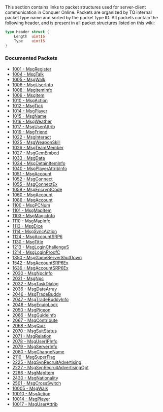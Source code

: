 This section contains links to packet structures used for server-client communication in Conquer Online. Packets are organized by TQ internal packet type name and sorted by the packet type ID. All packets contain the following header, and is present in all packet structures listed on this wiki:

```go
type Header struct {
    Length  uint16
    Type    uint16
}
```
### Documented Packets
* [1001 - MsgRegister](Packets/MsgRegister.md)
* [1004 - MsgTalk](Packets/MsgTalk.md)
* [1005 - MsgWalk](Packets/MsgWalk.md)
* [1006 - MsgUserInfo](Packets/MsgUserInfo.md)
* [1008 - MsgItemInfo](Packets/MsgItemInfo.md)
* [1009 - MsgItem](Packets/MsgItem.md)
* [1010 - MsgAction](Packets/MsgAction.md)
* [1012 - MsgTick](Packets/MsgTick.md)
* [1014 - MsgPlayer](Packets/MsgPlayer.md)
* [1015 - MsgName](Packets/MsgName.md)
* [1016 - MsgWeather](Packets/MsgWeather.md)
* [1017 - MsgUserAttrib](Packets/MsgUserAttrib.md)
* [1019 - MsgFriend](Packets/MsgFriend.md)
* [1022 - MsgInteract](Packets/MsgInteract.md)
* [1025 - MsgWeaponSkill](Packets/MsgWeaponSkill.md)
* [1026 - MsgTeamMember](Packets/MsgTeamMember.md)
* [1027 - MsgGemEmbed](Packets/MsgGemEmbed.md)
* [1033 - MsgData](Packets/MsgData.md)
* [1034 - MsgDetainItemInfo](Packets/MsgDetainItemInfo.md)
* [1040 - MsgPlayerAttribInfo](Packets/MsgPlayerAttribInfo.md)
* [1051 - MsgAccount](Packets/MsgAccount.md)
* [1052 - MsgConnect](Packets/MsgConnect.md)
* [1055 - MsgConnectEx](Packets/MsgConnectEx.md)
* [1059 - MsgEncryptCode](Packets/MsgEncryptCode.md)
* [1060 - MsgAccount](Packets/MsgAccount.md)
* [1086 - MsgAccount](Packets/MsgAccount.md)
* [1100 - MsgPCNum](Packets/MsgPCNum.md)
* [1101 - MsgMapItem](Packets/MsgMapItem.md)
* [1103 - MsgMagicInfo](Packets/MsgMagicInfo.md)
* [1110 - MsgMapInfo](Packets/MsgMapInfo.md)
* [1113 - MsgDice](Packets/MsgDice.md)
* [1114 - MsgSyncAction](Packets/MsgSyncAction.md)
* [1124 - MsgAccountSRP6](Packets/MsgAccountSRP6.md)
* [1130 - MsgTitle](Packets/MsgTitle.md)
* [1213 - MsgLoginChallengeS](Packets/MsgLoginChallengeS.md)
* [1214 - MsgLoginProofC](Packets/MsgLoginProofC.md)
* [1350 - MsgGameServerShutDown](Packets/MsgGameServerShutDown.md)
* [1542 - MsgAccountSRP6Ex](Packets/MsgAccountSRP6Ex.md)
* [1636 - MsgAccountSRP6Ex](Packets/MsgAccountSRP6Ex.md)
* [2030 - MsgNpcInfo](Packets/MsgNpcInfo.md)
* [2031 - MsgNpc](Packets/MsgNpc.md)
* [2032 - MsgTaskDialog](Packets/MsgTaskDialog.md)
* [2036 - MsgDataArray](Packets/MsgDataArray.md)
* [2046 - MsgTradeBuddy](Packets/MsgTradeBuddy.md)
* [2047 - MsgTradeBuddyInfo](Packets/MsgTradeBuddyInfo.md)
* [2048 - MsgEquipLock](Packets/MsgEquipLock.md)
* [2050 - MsgPigeon](Packets/MsgPigeon.md)
* [2066 - MsgGuideInfo](Packets/MsgGuideInfo.md)
* [2067 - MsgContribute](Packets/MsgContribute.md)
* [2068 - MsgQuiz](Packets/MsgQuiz.md)
* [2070 - MsgSuitStatus](Packets/MsgSuitStatus.md)
* [2071 - MsgRelation](Packets/MsgRelation.md)
* [2078 - MsgUserIPInfo](Packets/MsgUserIPInfo.md)
* [2079 - MsgServerInfo](Packets/MsgServerInfo.md)
* [2080 - MsgChangeName](Packets/MsgChangeName.md)
* [2110 - MsgSuperFlag](Packets/MsgSuperFlag.md)
* [2225 - MsgSynRecruitAdvertising](Packets/MsgSynRecruitAdvertising.md)
* [2227 - MsgSynRecruitAdvertisingOpt](Packets/MsgSynRecruitAdvertisingOpt.md)
* [2286 - MsgMapItem](Packets/MsgMapItem.md)
* [2430 - MsgNationality](Packets/MsgNationality.md)
* [2501 - MsgCrossSwitch](Packets/MsgCrossSwitch.md)
* [10005 - MsgWalk](Packets/MsgWalk.md)
* [10010 - MsgAction](Packets/MsgAction.md)
* [10014 - MsgPlayer](Packets/MsgPlayer.md)
* [10017 - MsgUserAttrib](Packets/MsgUserAttrib.md)